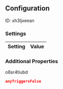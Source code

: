 # <nil>
## Configuration
ID:  xh3ljxeean



### Settings
| Setting | Value  |
| :------------------------ | ---------------------------------------- |
 




### Additional Properties
o6sr4tiubd
 ```json 
anyTriggersFalse
```



